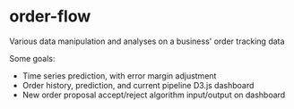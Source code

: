 # order-flow
Various data manipulation and analyses on a business' order tracking data

Some goals:
* Time series prediction, with error margin adjustment
* Order history, prediction, and current pipeline D3.js dashboard
* New order proposal accept/reject algorithm input/output on dashboard

